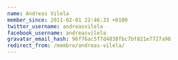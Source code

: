 ```yaml
---
name: Andreas Vilela
member_since: 2011-02-01 22:46:33 +0100
twitter_username: andreasvilela
facebook_username: andreasvilela
gravatar_email_hash: 96f76ac5f7d4038fbc7bf821e7727a96
redirect_from: /membro/andreas-vilela/
---
```

